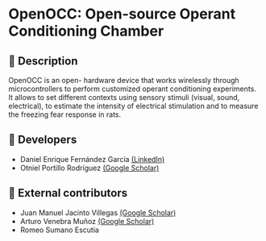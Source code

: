 # OpenOCC: Open-source Operant Conditioning Chamber
## 📄 Description
OpenOCC is an open- hardware device that works wirelessly through microcontrollers to perform customized operant conditioning experiments. It allows to set different contexts using sensory stimuli (visual, sound, electrical), to estimate the intensity of electrical stimulation and to measure the freezing fear response in rats.
## 🔧 Developers
- Daniel Enrique Fernández García [(LinkedIn)](https://www.linkedin.com/in/defdzg/)
- Otniel Portillo Rodríguez [(Google Scholar)](https://scholar.google.com/citations?user=8f9rHPgAAAAJ&hl=es)
## 🔬 External contributors
- Juan Manuel Jacinto Villegas [(Google Scholar)](https://scholar.google.es/citations?user=DS55SzwAAAAJ&hl=es)
- Arturo Venebra Muñoz [(Google Scholar)](https://scholar.google.com.mx/citations?user=HRQotjQAAAAJ&hl=es)
- Romeo Sumano Escutia